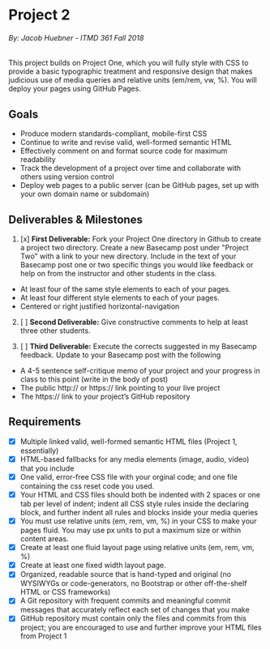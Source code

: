 # Project 2
###### By: Jacob Huebner - ITMD 361 Fall 2018 

This project builds on Project One, which you will fully style with CSS to provide a basic typographic treatment and responsive design that makes judicious use of media queries and relative units (em/rem, vw, %). You will deploy your pages using GitHub Pages.

## Goals

* Produce modern standards-compliant, mobile-first CSS
* Continue to write and revise valid, well-formed semantic HTML
* Effectively comment on and format source code for maximum readability
* Track the development of a project over time and collaborate with others using version control
* Deploy web pages to a public server (can be GitHub pages, set up with your own domain name or subdomain)

## Deliverables & Milestones


1. [x] **First Deliverable:** Fork your Project One directory in Github to create a project two directory. Create a new Basecamp post under "Project Two" with a link to your new directory. Include in the text of your Basecamp post one or two specific things you would like feedback or help on from the instructor and other students in the class.
* At least four of the same style elements to each of your pages.
* At least four different style elements to each of your pages.
* Centered or right justified horizontal-navigation

2. [ ] **Second Deliverable:** Give constructive comments to help at least three other students.

3. [ ] **Third Deliverable:** Execute the corrects suggested in my Basecamp feedback. Update to your Basecamp post with the following
* A 4-5 sentence self-critique memo of your project and your progress in class to this point (write in the body of post)
* The public http:// or https:// link pointing to your live project
* The https:// link to your project’s GitHub repository

## Requirements

- [x] Multiple linked valid, well-formed semantic HTML files (Project 1, essentially) 
- [x] HTML-based fallbacks for any media elements (image, audio, video) that you include
- [x] One valid, error-free CSS file with your orginal code; and one file containing the css reset code you used.
- [x] Your HTML and CSS files should both be indented with 2 spaces or one tab per level of indent; indent all CSS style rules inside the declaring block, and further indent all rules and blocks inside your media queries
- [x] You must use relative units (em, rem, vm, %) in your CSS to make your pages fluid. You may use px units to put a maximum size or within content areas.
- [x] Create at least one fluid layout page using relative units (em, rem, vm, %)
- [x] Create at least one fixed width layout page.
- [x] Organized, readable source that is hand-typed and original (no WYSIWYGs or code-generators, no Bootstrap or other off-the-shelf HTML or CSS frameworks)
- [x] A Git repository with frequent commits and meaningful commit messages that accurately reflect each set of changes that you make
- [x] GitHub repository must contain only the files and commits from this project; you are encouraged to use and further improve your HTML files from Project 1
